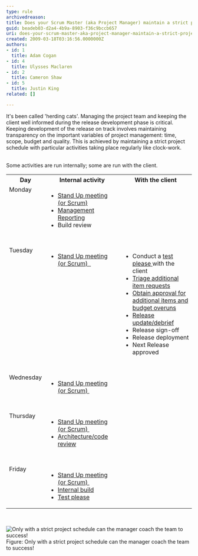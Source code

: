 ```yaml
---
type: rule
archivedreason: 
title: Does your Scrum Master (aka Project Manager) maintain a strict project schedule?
guid: beadeb03-d2a4-4b9a-8903-f36c9bccb657
uri: does-your-scrum-master-aka-project-manager-maintain-a-strict-project-schedule
created: 2009-03-18T03:16:56.0000000Z
authors:
- id: 1
  title: Adam Cogan
- id: 4
  title: Ulysses Maclaren
- id: 2
  title: Cameron Shaw
- id: 5
  title: Justin King
related: []

---
```



It's been called 'herding cats'. Managing the project team and keeping the client well informed during the release development phase is critical. Keeping development of the release on track involves maintaining transparency on the important variables of project management&#58; time, scope, budget and quality. This is achieved by maintaining a strict project schedule with particular activities taking place regularly like clock-work. 
<br><excerpt class='endintro'></excerpt><br>
<p>Some activities are run internally; some are run with the client. </p>
<span class="ms-rteCustom-FigureNormal"></span><table class="clsSSWTable" width="90%"><tbody><tr><th width="16%" scope="col">Day </th>
<th width="42%" scope="col">Internal activity </th>
<th width="42%" scope="col">With the client</th></tr>
<tr><td valign="top">Monday </td>
<td valign="top"><ul><li><a href="/Management/RulesToSuccessfulProjects/Pages/DailyStandUpScrum.aspx" shape="rect">Stand Up meeting (or Scrum) </a></li>
<li><a href="/Management/RulesToSuccessfulProjects/Pages/EnforceDeadlinesHaveAProjectReleasePlanADebriefAMark10AndAStatusMeeting.aspx" shape="rect">Management Reporting</a> </li>
<li>Build review </li></ul></td>
<td valign="top"></td></tr>
<tr><td colspan="3">&#160;</td></tr>
<tr><td valign="top">Tuesday </td>
<td valign="top"><ul><li><a href="/Management/RulesToSuccessfulProjects/Pages/DailyStandUpScrum.aspx" shape="rect"></a><a href="/Management/RulesToSuccessfulProjects/Pages/DailyStandUpScrum.aspx" shape="rect">Stand Up meeting (or Scrum)&#160;</a><a href="/Management/RulesToSuccessfulProjects/Pages/DailyStandUpScrum.aspx" shape="rect">&#160;</a> </li></ul></td>
<td valign="top"><ul><li>Conduct a <a href="/Management/RulesToSuccessfulProjects/Pages/InternalTestPlease.aspx" shape="rect">test please </a>with the client </li>
<li><a href="/Management/RulesToHappyClients/Pages/DoYouKnowWhatTasksAreInAReleasePlanInAdditionToDevelopmentWorkItems.aspx" shape="rect">Triage additional item requests</a> </li>
<li><a href="/Management/RulesToHappyClients/Pages/DoYouEmailClientsAsSoonAsYouRealiseyouwilloverrunyouroriginalestimate.aspx" shape="rect">Obtain approval for additional items and budget overuns</a> </li>
<li><a href="/Management/RulesToSuccessfulProjects/Pages/ReleaseDebrief.aspx" shape="rect">Release update/debrief</a> </li>
<li>Release sign-off </li>
<li>Release deployment </li>
<li>Next Release approved </li></ul></td></tr>
<tr><td colspan="3">&#160;</td></tr>
<tr><td valign="top">Wednesday </td>
<td valign="top"><ul><li><a href="/Management/RulesToSuccessfulProjects/Pages/DailyStandUpScrum.aspx" shape="rect">Stand Up meeting (or Scrum)&#160;</a> <ul></ul></li></ul></td>
<td valign="top"></td></tr>
<tr><td colspan="3">&#160;</td></tr>
<tr><td valign="top">Thursday </td>
<td valign="top"><ul><li><a href="/Management/RulesToSuccessfulProjects/Pages/DailyStandUpScrum.aspx" shape="rect">Stand Up meeting (or Scrum)&#160;</a> </li>
<li><a href="http&#58;//www.ssw.com.au/ssw/Standards/Rules/RulestoBetterProjectManagement.aspx#ArchitectureCodeReview" shape="rect">Architecture/code review</a> </li></ul></td>
<td valign="top"></td></tr>
<tr><td colspan="3">&#160;</td></tr>
<tr><td valign="top">Friday </td>
<td valign="top"><ul><li><a href="/Management/RulesToSuccessfulProjects/Pages/DailyStandUpScrum.aspx" shape="rect">Stand Up meeting (or Scrum)&#160;</a> </li>
<li><a href="http&#58;//www.ssw.com.au/ssw/Standards/Rules/RulesToBetterSetups.aspx#BuildVersionDay" shape="rect">Internal build</a> </li>
<li><a href="/Management/RulesToSuccessfulProjects/Pages/InternalTestPlease.aspx" shape="rect">Test please</a> </li></ul></td>
<td valign="top"></td></tr></tbody></table>
<p>&#160;</p>
<img class="ms-rteCustom-ImageArea" border="0" alt="Only with a strict project schedule can the manager coach the team to success!" src="/Management/RulestoBetterSpecificationReviews/PublishingImages/ProjectManagement_Coach.jpg" /> <font class="ms-rteCustom-FigureNormal">Figure&#58; Only with a strict project schedule can the manager coach the team to success! </font>


